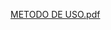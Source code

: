 [METODO DE USO.pdf](https://github.com/GustavoDuartte/Projeto-Biblioteca/files/10941592/METODO.DE.USO.pdf)
